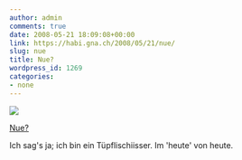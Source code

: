 ```yaml
---
author: admin
comments: true
date: 2008-05-21 18:09:08+00:00
link: https://habi.gna.ch/2008/05/21/nue/
slug: nue
title: Nue?
wordpress_id: 1269
categories:
- none
---
```



 [![](https://static.flickr.com/2060/2510923925_c80c40deea_m.jpg)](https://www.flickr.com/photos/habi/2510923925/)
   

 
  [Nue?](https://www.flickr.com/photos/habi/2510923925/)
    

 



Ich sag's ja; ich bin ein Tüpflischiisser. Im 'heute' von heute.
  

